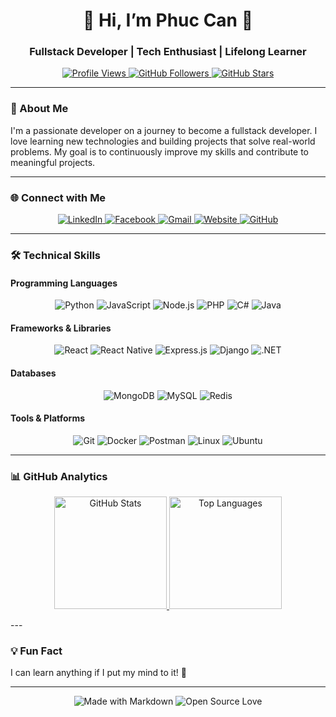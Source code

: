 <h1 align="center">👋 Hi, I’m Phuc Can 👋</h1>
<h3 align="center">Fullstack Developer | Tech Enthusiast | Lifelong Learner</h3>

<p align="center">
  <a href="https://github.com/phuccan0800">
    <img src="https://komarev.com/ghpvc/?username=phuccan0800&style=flat-square&color=blue" alt="Profile Views" />
  </a>
  <a href="https://github.com/phuccan0800?tab=followers">
    <img src="https://img.shields.io/github/followers/phuccan0800?label=Follow&style=social" alt="GitHub Followers" />
  </a>
  <a href="https://github.com/phuccan0800">
    <img src="https://img.shields.io/github/stars/phuccan0800?label=Stars&style=social" alt="GitHub Stars" />
  </a>
</p>

---

### 🚀 About Me
I'm a passionate developer on a journey to become a fullstack developer. I love learning new technologies and building projects that solve real-world problems. My goal is to continuously improve my skills and contribute to meaningful projects.

---

### 🌐 Connect with Me
<p align="center">
  <a href="https://www.linkedin.com/in/phuccan0800">
    <img src="https://img.shields.io/badge/LinkedIn-0077B5?style=for-the-badge&logo=linkedin&logoColor=white" alt="LinkedIn" />
  </a>
  <a href="https://www.facebook.com/">
    <img src="https://img.shields.io/badge/Facebook-1877F2?style=for-the-badge&logo=facebook&logoColor=white" alt="Facebook" />
  </a>
  <a href="mailto:ttp.runtowin@gmail.com">
    <img src="https://img.shields.io/badge/Gmail-D14836?style=for-the-badge&logo=gmail&logoColor=white" alt="Gmail" />
  </a>
  <a href="https://ttphuc.com">
    <img src="https://img.shields.io/badge/Website-FF7139?style=for-the-badge&logo=google-chrome&logoColor=white" alt="Website" />
  </a>
  <a href="https://github.com/phuccan0800">
    <img src="https://img.shields.io/badge/GitHub-100000?style=for-the-badge&logo=github&logoColor=white" alt="GitHub" />
  </a>
</p>

---

### 🛠️ Technical Skills

#### Programming Languages
<p align="center">
  <img src="https://img.shields.io/badge/Python-3776AB?style=for-the-badge&logo=python&logoColor=white" alt="Python" />
  <img src="https://img.shields.io/badge/JavaScript-F7DF1E?style=for-the-badge&logo=javascript&logoColor=black" alt="JavaScript" />
  <img src="https://img.shields.io/badge/Node.js-339933?style=for-the-badge&logo=nodedotjs&logoColor=white" alt="Node.js" />
  <img src="https://img.shields.io/badge/PHP-777BB4?style=for-the-badge&logo=php&logoColor=white" alt="PHP" />
  <img src="https://img.shields.io/badge/C%23-239120?style=for-the-badge&logo=c-sharp&logoColor=white" alt="C#" />
  <img src="https://img.shields.io/badge/Java-ED8B00?style=for-the-badge&logo=openjdk&logoColor=white" alt="Java" />
</p>

#### Frameworks & Libraries
<p align="center">
  <img src="https://img.shields.io/badge/React-20232A?style=for-the-badge&logo=react&logoColor=61DAFB" alt="React" />
  <img src="https://img.shields.io/badge/React_Native-20232A?style=for-the-badge&logo=react&logoColor=61DAFB" alt="React Native" />
  <img src="https://img.shields.io/badge/Express.js-000000?style=for-the-badge&logo=express&logoColor=white" alt="Express.js" />
  <img src="https://img.shields.io/badge/Django-092E20?style=for-the-badge&logo=django&logoColor=white" alt="Django" />
  <img src="https://img.shields.io/badge/.NET-512BD4?style=for-the-badge&logo=dotnet&logoColor=white" alt=".NET" />
</p>

#### Databases
<p align="center">
  <img src="https://img.shields.io/badge/MongoDB-4EA94B?style=for-the-badge&logo=mongodb&logoColor=white" alt="MongoDB" />
  <img src="https://img.shields.io/badge/MySQL-4479A1?style=for-the-badge&logo=mysql&logoColor=white" alt="MySQL" />
  <img src="https://img.shields.io/badge/Redis-DC382D?style=for-the-badge&logo=redis&logoColor=white" alt="Redis" />
</p>

#### Tools & Platforms
<p align="center">
  <img src="https://img.shields.io/badge/Git-F05032?style=for-the-badge&logo=git&logoColor=white" alt="Git" />
  <img src="https://img.shields.io/badge/Docker-2496ED?style=for-the-badge&logo=docker&logoColor=white" alt="Docker" />
  <img src="https://img.shields.io/badge/Postman-FF6C37?style=for-the-badge&logo=postman&logoColor=white" alt="Postman" />
  <img src="https://img.shields.io/badge/Linux-FCC624?style=for-the-badge&logo=linux&logoColor=black" alt="Linux" />
  <img src="https://img.shields.io/badge/Ubuntu-E95420?style=for-the-badge&logo=ubuntu&logoColor=white" alt="Ubuntu" />
</p>

---

### 📊 GitHub Analytics
<p align="center">
  <a href="https://github.com/phuccan0800">
    <img height="180em" src="https://github-readme-stats.vercel.app/api?username=phuccan0800&show_icons=true&theme=dark&include_all_commits=true&count_private=true" alt="GitHub Stats" />
  </a>
  <a href="https://github.com/phuccan0800">
    <img height="180em" src="https://github-readme-stats.vercel.app/api/top-langs/?username=phuccan0800&layout=compact&theme=dark" alt="Top Languages" />
  </a>
</p>
---

### 💡 Fun Fact
I can learn anything if I put my mind to it! 🧠

---

<p align="center">
  <img src="https://img.shields.io/badge/Made%20with-Markdown-1f425f.svg" alt="Made with Markdown">
  <img src="https://img.shields.io/badge/Open%20Source-%E2%9D%A4-blue" alt="Open Source Love">
</p>
